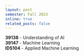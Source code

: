 ```yaml
---
layout: post
semester: Fall 2023
inline: true
related_posts: false
---
```


**39138** - Understanding of AI\
**39147** - Machine Learning\
**IDS104** - Applied Machine Learning
